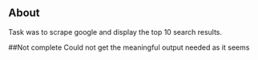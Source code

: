 ## About 
Task was to scrape google and display the top 10 search results. 

##Not complete
Could not get the meaningful output needed as it seems 

